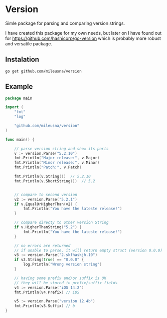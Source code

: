 # Version

Simle package for parsing and comparing version strings.

I have created this package for my own needs, but later on I have found out for https://github.com/hashicorp/go-version which is probably more robust and versatile package.

## Instalation

```go get github.com/mileusna/version```

## Example 

```go
package main

import (
	"fmt"
	"log"

	"github.com/mileusna/version"
)

func main() {

	// parse version string and show its parts
	v := version.Parse("5.2.10")
	fmt.Println("Major release:", v.Major)
	fmt.Println("Minor release:", v.Minor)
	fmt.Println("Patch:", v.Patch)

	fmt.Println(v.String())  // 5.2.10
	fmt.Println(v.ShortString())  // 5.2


	// compare to second version
	v2 := version.Parse("5.2.1")
	if v.EqualOrHigherThan(v2) {
		fmt.Println("You have the lateste release!")
	}

	// compare directy to other version String
	if v.HigherThanString("5.2") {
		fmt.Println("You have the lateste release!")
	}

	// no errors are returned
	// if unable to parse, it will return empty struct (version 0.0.0)
	v3 := version.Parse("2.skfhaskjh.10")
	if v3.String(true) == "0.0.0" {
		log.Println("Wrong version string")
	}

	// having some prefix and/or suffix is OK
	// they will be stored in prefix/suffix fields
	v4 := version.Parse("iOS 14.2")
	fmt.Println(v4.Prefix) // iOS

	v5 := version.Parse("version 12.4b")
	fmt.Println(v5.Suffix) // b
}

```